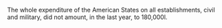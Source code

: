  The whole expenditure of the American States on all establishments, civil and military, did not amount, in the last year, to 180,000l.